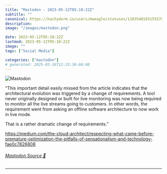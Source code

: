```yaml
---
title: "Mastodon - 2023-05-12T05:18:22Z"
subtitle: ""
canonical: https://hachyderm.io/users/mweagle/statuses/110354019315557836
description:
image: "/images/mastodon.png"

date: 2023-05-12T05:18:22Z
lastmod: 2023-05-12T05:18:22Z
image: ""
tags: ["Social Media"]

categories: ["mastodon"]
# generated: 2025-03-16T12:33:30-04:00
---
```

![Mastodon](/images/mastodon.png)

<p>“This important detail easily missed from the article indicates that the architectural evolution was triggered by a change of requirements. A tool never originally designed or built for live monitoring was now being required to monitor all the live streams going to customers. In other words, the requirement went from asking an offline software architecture to now work in live mode.</p><p>That is a rather dramatic change of requirements.”</p><p><a href="https://medium.com/the-cloud-architect/respecting-what-came-before-premature-optimization-the-pitfalls-of-sensationalism-and-technology-fae0c7826808" target="_blank" rel="nofollow noopener noreferrer" translate="no"><span class="invisible">https://</span><span class="ellipsis">medium.com/the-cloud-architect</span><span class="invisible">/respecting-what-came-before-premature-optimization-the-pitfalls-of-sensationalism-and-technology-fae0c7826808</span></a></p>


###### [Mastodon Source 🐘](https://hachyderm.io/@mweagle/110354019315557836)

___
